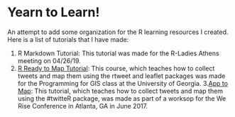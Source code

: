 # Yearn to Learn!

An attempt to add some organization for the R learning resources I created. Here is a list of tutorials that I have made:

1. R Markdown Tutorial: This tutorial was made for the R-Ladies Athens meeting on 04/26/19.
2. [R Ready to Map Tutorial](https://github.com/momiji15/apptomap/tree/master/R%20Ready%20to%20Map): This course, which teaches how to collect tweets and map them using the rtweet and leaflet packages was made for the Programming for GIS class at the University of Georgia.
3.[App to Map](https://github.com/momiji15/apptomap): This tutorial, which teaches how to collect tweets and map them using the #twitteR package, was made as part of a worksop for the We Rise Conference in Atlanta, GA in June 2017.
